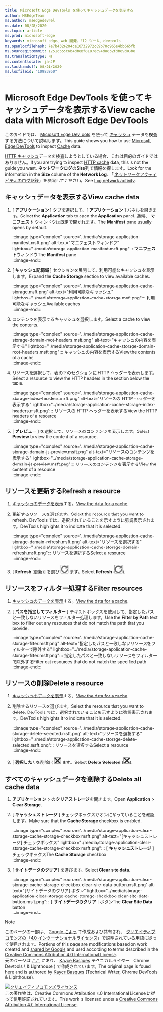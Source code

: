 ```yaml
---
title: Microsoft Edge DevTools を使ってキャッシュデータを表示する
author: MSEdgeTeam
ms.author: msedgedevrel
ms.date: 08/28/2020
ms.topic: article
ms.prod: microsoft-edge
keywords: microsoft edge、web 開発、f12 ツール、devtools
ms.openlocfilehash: 7e7b4326204ce10732972c89b70c966e4bb665fb
ms.sourcegitcommit: 1251c555c6b4db8ef8187ed94d8832fdb89d03b8
ms.translationtype: MT
ms.contentlocale: ja-JP
ms.lasthandoff: 08/31/2020
ms.locfileid: "10983860"
---
```

<!-- Copyright Kayce Basques 

   Licensed under the Apache License, Version 2.0 (the "License");
   you may not use this file except in compliance with the License.
   You may obtain a copy of the License at

       https://www.apache.org/licenses/LICENSE-2.0

   Unless required by applicable law or agreed to in writing, software
   distributed under the License is distributed on an "AS IS" BASIS,
   WITHOUT WARRANTIES OR CONDITIONS OF ANY KIND, either express or implied.
   See the License for the specific language governing permissions and
   limitations under the License.  -->





# <span data-ttu-id="4e2c5-103">Microsoft Edge DevTools を使ってキャッシュデータを表示する</span><span class="sxs-lookup"><span data-stu-id="4e2c5-103">View cache data with Microsoft Edge DevTools</span></span>   



<span data-ttu-id="4e2c5-104">このガイドでは、 [Microsoft Edge DevTools][MicrosoftEdgeDevTools] を使って [キャッシュ][MDNCache] データを検査する方法について説明します。</span><span class="sxs-lookup"><span data-stu-id="4e2c5-104">This guide shows you how to use [Microsoft Edge DevTools][MicrosoftEdgeDevTools] to inspect [Cache][MDNCache] data.</span></span>  

<span data-ttu-id="4e2c5-105">[HTTP キャッシュ][MDNHTTPCaching]データを検査しようとしている場合、これは目的のガイドではありません。</span><span class="sxs-lookup"><span data-stu-id="4e2c5-105">If you are trying to inspect [HTTP cache][MDNHTTPCaching] data, this is not the guide you want.</span></span>  <span data-ttu-id="4e2c5-106">**ネットワークログ**の**Size**列で情報を探します。</span><span class="sxs-lookup"><span data-stu-id="4e2c5-106">Look for the information in the **Size** column of the **Network Log**.</span></span>  <span data-ttu-id="4e2c5-107">「 [ネットワークアクティビティのログ記録][DevtoolsNetworkLogActivity]」を参照してください。</span><span class="sxs-lookup"><span data-stu-id="4e2c5-107">See [Log network activity][DevtoolsNetworkLogActivity].</span></span>  

## <span data-ttu-id="4e2c5-108">キャッシュデータを表示する</span><span class="sxs-lookup"><span data-stu-id="4e2c5-108">View cache data</span></span>   

1.  <span data-ttu-id="4e2c5-109">[ **アプリケーション** ] タブを選択して、[ **アプリケーション** ] パネルを開きます。</span><span class="sxs-lookup"><span data-stu-id="4e2c5-109">Select the **Application** tab to open the **Application** panel.</span></span>  <span data-ttu-id="4e2c5-110">通常、 **マニフェスト** ウィンドウは既定で開かれます。</span><span class="sxs-lookup"><span data-stu-id="4e2c5-110">The **Manifest** pane usually opens by default.</span></span>  
    
    :::image type="complex" source="../media/storage-application-manifest.msft.png" alt-text="マニフェストウィンドウ" lightbox="../media/storage-application-manifest.msft.png":::
       <span data-ttu-id="4e2c5-112">**マニフェスト**ウィンドウ</span><span class="sxs-lookup"><span data-stu-id="4e2c5-112">The **Manifest** pane</span></span>  
    :::image-end:::  
    
1.  <span data-ttu-id="4e2c5-113">[ **キャッシュ記憶域** ] セクションを展開して、利用可能なキャッシュを表示します。</span><span class="sxs-lookup"><span data-stu-id="4e2c5-113">Expand the **Cache Storage** section to view available caches.</span></span>  
    
    :::image type="complex" source="../media/storage-application-cache-storage.msft.png" alt-text="利用可能なキャッシュ" lightbox="../media/storage-application-cache-storage.msft.png":::
       <span data-ttu-id="4e2c5-115">利用可能なキャッシュ</span><span class="sxs-lookup"><span data-stu-id="4e2c5-115">Available caches</span></span>  
    :::image-end:::  
    
1.  <span data-ttu-id="4e2c5-116">コンテンツを表示するキャッシュを選択します。</span><span class="sxs-lookup"><span data-stu-id="4e2c5-116">Select a cache to view the contents.</span></span>  
    
    :::image type="complex" source="../media/storage-application-cache-storage-domain-root-headers.msft.png" alt-text="キャッシュの内容を表示する" lightbox="../media/storage-application-cache-storage-domain-root-headers.msft.png":::
       <span data-ttu-id="4e2c5-118">キャッシュの内容を表示する</span><span class="sxs-lookup"><span data-stu-id="4e2c5-118">View the contents of a cache</span></span>  
    :::image-end:::  
    
1.  <span data-ttu-id="4e2c5-119">リソースを選択して、表の下のセクションに HTTP ヘッダーを表示します。</span><span class="sxs-lookup"><span data-stu-id="4e2c5-119">Select a resource to view the HTTP headers in the section below the table.</span></span>  
    
    :::image type="complex" source="../media/storage-application-cache-storage-index-headers.msft.png" alt-text="リソースの HTTP ヘッダーを表示する" lightbox="../media/storage-application-cache-storage-index-headers.msft.png":::
       <span data-ttu-id="4e2c5-121">リソースの HTTP ヘッダーを表示する</span><span class="sxs-lookup"><span data-stu-id="4e2c5-121">View the HTTP headers of a resource</span></span>  
    :::image-end:::  
    
1.  <span data-ttu-id="4e2c5-122">[ **プレビュー** ] を選択して、リソースのコンテンツを表示します。</span><span class="sxs-lookup"><span data-stu-id="4e2c5-122">Select **Preview** to view the content of a resource.</span></span>  
    
    :::image type="complex" source="../media/storage-application-cache-storage-domain-js-preview.msft.png" alt-text="リソースのコンテンツを表示する" lightbox="../media/storage-application-cache-storage-domain-js-preview.msft.png":::
       <span data-ttu-id="4e2c5-124">リソースのコンテンツを表示する</span><span class="sxs-lookup"><span data-stu-id="4e2c5-124">View the content of a resource</span></span>  
    :::image-end:::  
    
## <span data-ttu-id="4e2c5-125">リソースを更新する</span><span class="sxs-lookup"><span data-stu-id="4e2c5-125">Refresh a resource</span></span>   

1.  <span data-ttu-id="4e2c5-126">[キャッシュのデータを表示](#view-cache-data)する。</span><span class="sxs-lookup"><span data-stu-id="4e2c5-126">[View the data for a cache](#view-cache-data).</span></span>  
1.  <span data-ttu-id="4e2c5-127">更新するリソースを選びます。</span><span class="sxs-lookup"><span data-stu-id="4e2c5-127">Select the resource that you want to refresh.</span></span>  <span data-ttu-id="4e2c5-128">DevTools では、選択されていることを示すように強調表示されます。</span><span class="sxs-lookup"><span data-stu-id="4e2c5-128">DevTools highlights it to indicate that it is selected.</span></span>  
    
    :::image type="complex" source="../media/storage-application-cache-storage-domain-refresh.msft.png" alt-text="リソースを選択する" lightbox="../media/storage-application-cache-storage-domain-refresh.msft.png":::
       <span data-ttu-id="4e2c5-130">リソースを選択する</span><span class="sxs-lookup"><span data-stu-id="4e2c5-130">Select a resource</span></span>  
    :::image-end:::  
    
1.  <span data-ttu-id="4e2c5-131">[ **Refresh** (更新)] を選び ![ ][ImageRefreshIcon] ます。</span><span class="sxs-lookup"><span data-stu-id="4e2c5-131">Select **Refresh** \(![Refresh][ImageRefreshIcon]\).</span></span>  
    
## <span data-ttu-id="4e2c5-132">リソースをフィルター処理する</span><span class="sxs-lookup"><span data-stu-id="4e2c5-132">Filter resources</span></span>   

1.  <span data-ttu-id="4e2c5-133">[キャッシュのデータを表示](#view-cache-data)する。</span><span class="sxs-lookup"><span data-stu-id="4e2c5-133">[View the data for a cache](#view-cache-data).</span></span>  
1.  <span data-ttu-id="4e2c5-134">[ **パスを指定してフィルター** ] テキストボックスを使用して、指定したパスと一致しないリソースをフィルター処理します。</span><span class="sxs-lookup"><span data-stu-id="4e2c5-134">Use the **Filter by Path** text box to filter out any resources that do not match the path that you provide.</span></span>  
    
    :::image type="complex" source="../media/storage-application-cache-storage-filter.msft.png" alt-text="指定したパスと一致しないリソースをフィルターで除外する" lightbox="../media/storage-application-cache-storage-filter.msft.png":::
       <span data-ttu-id="4e2c5-136">指定したパスと一致しないリソースをフィルターで除外する</span><span class="sxs-lookup"><span data-stu-id="4e2c5-136">Filter out resources that do not match the specified path</span></span>  
    :::image-end:::  
    
## <span data-ttu-id="4e2c5-137">リソースの削除</span><span class="sxs-lookup"><span data-stu-id="4e2c5-137">Delete a resource</span></span>   

1.  <span data-ttu-id="4e2c5-138">[キャッシュのデータを表示](#view-cache-data)する。</span><span class="sxs-lookup"><span data-stu-id="4e2c5-138">[View the data for a cache](#view-cache-data).</span></span>  
1.  <span data-ttu-id="4e2c5-139">削除するリソースを選びます。</span><span class="sxs-lookup"><span data-stu-id="4e2c5-139">Select the resource that you want to delete.</span></span>  <span data-ttu-id="4e2c5-140">DevTools では、選択されていることを示すように強調表示されます。</span><span class="sxs-lookup"><span data-stu-id="4e2c5-140">DevTools highlights it to indicate that it is selected.</span></span>  
    
    :::image type="complex" source="../media/storage-application-cache-storage-delete-selected.msft.png" alt-text="リソースを選択する" lightbox="../media/storage-application-cache-storage-delete-selected.msft.png":::
       <span data-ttu-id="4e2c5-142">リソースを選択する</span><span class="sxs-lookup"><span data-stu-id="4e2c5-142">Select a resource</span></span>  
    :::image-end:::  
    
1.  <span data-ttu-id="4e2c5-143">[ **選択した** \ を削除] ( ![ 選択した \ を削除) を選択し ][ImageDeleteIcon] ます。</span><span class="sxs-lookup"><span data-stu-id="4e2c5-143">Select **Delete Selected** \(![Delete Selected][ImageDeleteIcon]\).</span></span>  
    
## <span data-ttu-id="4e2c5-144">すべてのキャッシュデータを削除する</span><span class="sxs-lookup"><span data-stu-id="4e2c5-144">Delete all cache data</span></span>   

1.  <span data-ttu-id="4e2c5-145">**アプリケーション**  >  の**クリアストレージ**を開きます。</span><span class="sxs-lookup"><span data-stu-id="4e2c5-145">Open **Application** > **Clear Storage**.</span></span>  
1.  <span data-ttu-id="4e2c5-146">[ **キャッシュストレージ** ] チェックボックスがオンになっていることを確認します。</span><span class="sxs-lookup"><span data-stu-id="4e2c5-146">Make sure that the **Cache Storage** checkbox is enabled.</span></span>  
    
    :::image type="complex" source="../media/storage-application-clear-storage-cache-storage-checkbox.msft.png" alt-text="[キャッシュストレージ] チェックボックス" lightbox="../media/storage-application-clear-storage-cache-storage-checkbox.msft.png":::
       <span data-ttu-id="4e2c5-148">[ **キャッシュストレージ** ] チェックボックス</span><span class="sxs-lookup"><span data-stu-id="4e2c5-148">The **Cache Storage** checkbox</span></span>  
    :::image-end:::  
    
1.  <span data-ttu-id="4e2c5-149">[ **サイトデータのクリア**] を選びます。</span><span class="sxs-lookup"><span data-stu-id="4e2c5-149">Select **Clear site data**.</span></span>  
    
    :::image type="complex" source="../media/storage-application-clear-storage-cache-storage-checkbox-clear-site-data-button.msft.png" alt-text="[サイトデータのクリア] ボタン" lightbox="../media/storage-application-clear-storage-cache-storage-checkbox-clear-site-data-button.msft.png":::
       <span data-ttu-id="4e2c5-151">[ **サイトデータのクリア** ] ボタン</span><span class="sxs-lookup"><span data-stu-id="4e2c5-151">The **Clear Site Data** button</span></span>  
    :::image-end:::  
    
<!--  
  


-->  

<!-- image links -->  

[ImageDeleteIcon]: ../media/delete-icon.msft.png  
[ImageRefreshIcon]: ../media/refresh-icon.msft.png  

<!-- links -->  

[MicrosoftEdgeDevTools]: ../../devtools-guide-chromium.md "Microsoft Edge (Chromium) 開発者ツール |Microsoft ドキュメント"  
[DevtoolsNetworkLogActivity]: ../network/index.md#log-network-activity  "ネットワークアクティビティのログ |Microsoft ドキュメント"  

[MDNCache]: https://developer.mozilla.org/docs/Web/API/Cache "キャッシュ |MDN"  
[MDNHTTPCaching]: https://developer.mozilla.org/docs/Web/HTTP/Caching "HTTP キャッシュMDN"  

> [!NOTE]
> <span data-ttu-id="4e2c5-156">このページの一部は、 [Google によっ][GoogleSitePolicies] て作成および共有され、 [クリエイティブコモンズの「4.0 インターナショナルライセンス][CCA4IL]」で説明されている用語に従って使用されます。</span><span class="sxs-lookup"><span data-stu-id="4e2c5-156">Portions of this page are modifications based on work created and [shared by Google][GoogleSitePolicies] and used according to terms described in the [Creative Commons Attribution 4.0 International License][CCA4IL].</span></span>  
> <span data-ttu-id="4e2c5-157">元のページは [ここ](https://developers.google.com/web/tools/chrome-devtools/storage/cache) にあり、 [Kayce Basques][KayceBasques] テクニカルライター、Chrome Devtools \ & Lighthouse \) で作成されています。</span><span class="sxs-lookup"><span data-stu-id="4e2c5-157">The original page is found [here](https://developers.google.com/web/tools/chrome-devtools/storage/cache) and is authored by [Kayce Basques][KayceBasques] \(Technical Writer, Chrome DevTools \& Lighthouse\).</span></span>  

[![クリエイティブコモンズライセンス][CCby4Image]][CCA4IL]  
<span data-ttu-id="4e2c5-159">この著作物は、[Creative Commons Attribution 4.0 International License][CCA4IL] に従って使用許諾されています。</span><span class="sxs-lookup"><span data-stu-id="4e2c5-159">This work is licensed under a [Creative Commons Attribution 4.0 International License][CCA4IL].</span></span>  

[CCA4IL]: https://creativecommons.org/licenses/by/4.0  
[CCby4Image]: https://i.creativecommons.org/l/by/4.0/88x31.png  
[GoogleSitePolicies]: https://developers.google.com/terms/site-policies  
[KayceBasques]: https://developers.google.com/web/resources/contributors/kaycebasques  
